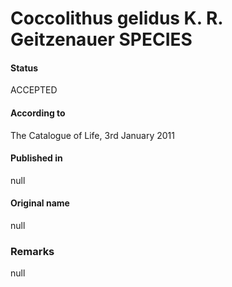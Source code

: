 Coccolithus gelidus K. R. Geitzenauer SPECIES
=======

#### Status
ACCEPTED

#### According to
The Catalogue of Life, 3rd January 2011

#### Published in
null

#### Original name
null

### Remarks
null